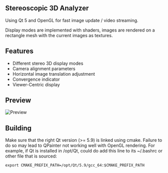 ## Stereoscopic 3D Analyzer

Using Qt 5 and OpenGL for fast image update / video streaming.

Display modes are implemented with shaders, images are rendered on a rectangle mesh with the current images
as textures.

## Features

* Different stereo 3D display modes
* Camera alignment parameters
* Horizontal image translation adjustment
* Convergence indicator
* Viewer-Centric display

## Preview

![Preview](http://i.imgur.com/iVtXtv3.png)

## Building

Make sure that the right Qt version (>= 5.9) is linked using cmake.
Failure to do so may lead to QPainter not working well with OpenGL rendering.
For example, if Qt is installed in /opt/Qt, could do add this line 
to its ~/.bashrc or other file that is sourced:

```
export CMAKE_PREFIX_PATH=/opt/Qt/5.9/gcc_64:$CMAKE_PREFIX_PATH
```

